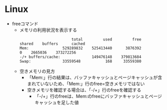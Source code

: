 # Linux
- freeコマンド
    - メモリの利用状況を表示する
        ```
                               total         used         free    shared    buffers      cached
        Mem:               529289832    525413440      3876392         0    2665036    373272256
        -/+ buffers/cache:              149476148    379813684
        Swap:              33559548           168     33559380
        ```
    - 空きメモリの見方
        - 「Mem:」行の結果は、バッファキャッシュとページキャッシュが含まれていないため、「Mem:」行のfree=空きメモリではない
        - 空きメモリを確認する場合は、「-/+」行のfreeを確認する
            - 「-/+」行のfreeは、Mem:のfreeにバッファキャッシュとページキャッシュを足した値

